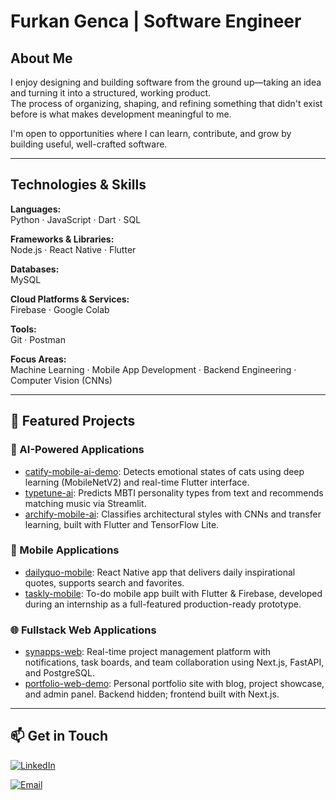 #  Furkan Genca | Software Engineer

##  About Me
I enjoy designing and building software from the ground up—taking an idea and turning it into a structured, working product.  
The process of organizing, shaping, and refining something that didn't exist before is what makes development meaningful to me.

I'm open to opportunities where I can learn, contribute, and grow by building useful, well-crafted software.

---

##  Technologies & Skills

**Languages:**  
Python · JavaScript · Dart · SQL  

**Frameworks & Libraries:**  
Node.js · React Native · Flutter

**Databases:**  
MySQL

**Cloud Platforms & Services:**  
Firebase · Google Colab

**Tools:**  
Git · Postman


**Focus Areas:**  
Machine Learning · Mobile App Development · Backend Engineering · Computer Vision (CNNs)

---

## 🚀 Featured Projects

### 🧠 AI-Powered Applications
- [catify-mobile-ai-demo](https://github.com/kullaniciadi/catify-mobile-ai-demo): Detects emotional states of cats using deep learning (MobileNetV2) and real-time Flutter interface.
- [typetune-ai](https://github.com/kullaniciadi/typetune-ai): Predicts MBTI personality types from text and recommends matching music via Streamlit.
- [archify-mobile-ai](https://github.com/kullaniciadi/archify-mobile-ai): Classifies architectural styles with CNNs and transfer learning, built with Flutter and TensorFlow Lite.

### 📱 Mobile Applications
- [dailyquo-mobile](https://github.com/kullaniciadi/dailyquo-mobile): React Native app that delivers daily inspirational quotes, supports search and favorites.
- [taskly-mobile](https://github.com/kullaniciadi/taskly-mobile): To-do mobile app built with Flutter & Firebase, developed during an internship as a full-featured production-ready prototype.

### 🌐 Fullstack Web Applications
- [synapps-web](https://github.com/kullaniciadi/synapps-web): Real-time project management platform with notifications, task boards, and team collaboration using Next.js, FastAPI, and PostgreSQL.
- [portfolio-web-demo](https://github.com/kullaniciadi/portfolio-web-demo): Personal portfolio site with blog, project showcase, and admin panel. Backend hidden; frontend built with Next.js.

---

## 📫 Get in Touch

[![LinkedIn](https://img.shields.io/badge/LinkedIn-Furkan%20Genca-0077B5?style=flat-square&logo=linkedin&logoColor=white)](https://www.linkedin.com/in/furkangenca/)

[![Email](https://img.shields.io/badge/Email-furkan.genca%40proton.me-D14836?style=flat-square&logo=protonmail&logoColor=white)](mailto:furkan.genca@proton.me)
